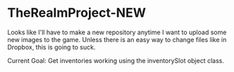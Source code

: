 # TheRealmProject-NEW

Looks like I'll have to make a new repository anytime I want to upload some new images to the game.
Unless there is an easy way to change files like in Dropbox, this is going to suck.

Current Goal: Get inventories working using the inventorySlot object class.
